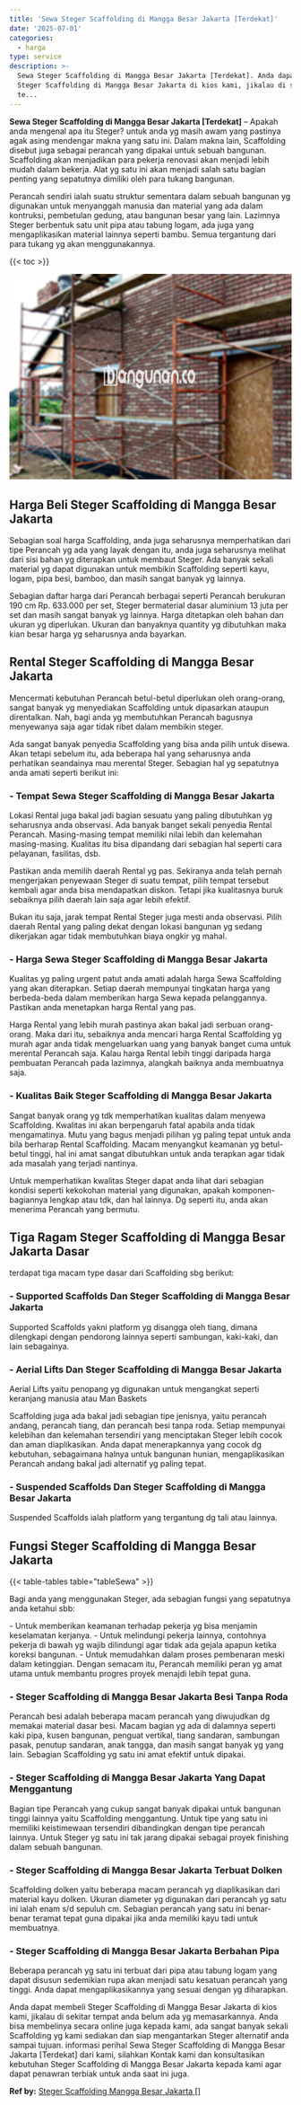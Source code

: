 ```yaml
---
title: 'Sewa Steger Scaffolding di Mangga Besar Jakarta [Terdekat]'
date: '2025-07-01'
categories:
  - harga
type: service
description: >-
  Sewa Steger Scaffolding di Mangga Besar Jakarta [Terdekat]. Anda dapat membeli
  Steger Scaffolding di Mangga Besar Jakarta di kios kami, jikalau di sekitar
  te...
---
```


**Sewa Steger Scaffolding di Mangga Besar Jakarta \[Terdekat\]** – Apakah anda mengenal apa itu Steger? untuk anda yg masih awam yang pastinya agak asing mendengar makna yang satu ini. Dalam makna lain, Scaffolding disebut juga sebagai perancah yang dipakai untuk sebuah bangunan. Scaffolding akan menjadikan para pekerja renovasi akan menjadi lebih mudah dalam bekerja. Alat yg satu ini akan menjadi salah satu bagian penting yang sepatutnya dimiliki oleh para tukang bangunan.

Perancah sendiri ialah suatu struktur sementara dalam sebuah bangunan yg digunakan untuk menyanggah manusia dan material yang ada dalam kontruksi, pembetulan gedung, atau bangunan besar yang lain. Lazimnya Steger berbentuk satu unit pipa atau tabung logam, ada juga yang mengaplikasikan material lainnya seperti bambu. Semua tergantung dari para tukang yg akan menggunakannya.

{{< toc >}}

![Sewa Steger Scaffolding di Mangga Besar Jakarta [Terdekat]](/images/sewa-scaffolding-steger-20.png)

## Harga Beli Steger Scaffolding di Mangga Besar Jakarta

Sebagian soal harga Scaffolding, anda juga seharusnya memperhatikan dari tipe Perancah yg ada yang layak dengan itu, anda juga seharusnya melihat dari sisi bahan yg diterapkan untuk membaut Steger. Ada banyak sekali material yg dapat digunakan untuk membikin Scaffolding seperti kayu, logam, pipa besi, bamboo, dan masih sangat banyak yg lainnya.

Sebagian daftar harga dari Perancah berbagai seperti Perancah berukuran 190 cm Rp. 633.000 per set, Steger bermaterial dasar aluminium 13 juta per set dan masih sangat banyak yg lainnya. Harga ditetapkan oleh bahan dan ukuran yg diperlukan. Ukuran dan banyaknya quantity yg dibutuhkan maka kian besar harga yg seharusnya anda bayarkan.

## Rental Steger Scaffolding di Mangga Besar Jakarta

Mencermati kebutuhan Perancah betul-betul diperlukan oleh orang-orang, sangat banyak yg menyediakan Scaffolding untuk dipasarkan ataupun direntalkan. Nah, bagi anda yg membutuhkan Perancah bagusnya menyewanya saja agar tidak ribet dalam membikin steger.

Ada sangat banyak penyedia Scaffolding yang bisa anda pilih untuk disewa. Akan tetapi sebelum itu, ada beberapa hal yang seharusnya anda perhatikan seandainya mau merental Steger. Sebagian hal yg sepatutnya anda amati seperti berikut ini:

### \- Tempat Sewa Steger Scaffolding di Mangga Besar Jakarta

Lokasi Rental juga bakal jadi bagian sesuatu yang paling dibutuhkan yg seharusnya anda observasi. Ada banyak banget sekali penyedia Rental Perancah. Masing-masing tempat memiliki nilai lebih dan kelemahan masing-masing. Kualitas itu bisa dipandang dari sebagian hal seperti cara pelayanan, fasilitas, dsb.

Pastikan anda memilih daerah Rental yg pas. Sekiranya anda telah pernah mengerjakan penyewaan Steger di suatu tempat, pilih tempat tersebut kembali agar anda bisa mendapatkan diskon. Tetapi jika kualitasnya buruk sebaiknya pilih daerah lain saja agar lebih efektif.

Bukan itu saja, jarak tempat Rental Steger juga mesti anda observasi. Pilih daerah Rental yang paling dekat dengan lokasi bangunan yg sedang dikerjakan agar tidak membutuhkan biaya ongkir yg mahal.

### \- Harga Sewa Steger Scaffolding di Mangga Besar Jakarta

Kualitas yg paling urgent patut anda amati adalah harga Sewa Scaffolding yang akan diterapkan. Setiap daerah mempunyai tingkatan harga yang berbeda-beda dalam memberikan harga Sewa kepada pelanggannya. Pastikan anda menetapkan harga Rental yang pas.

Harga Rental yang lebih murah pastinya akan bakal jadi serbuan orang-orang. Maka dari itu, sebaiknya anda mencari harga Rental Scaffolding yg murah agar anda tidak mengeluarkan uang yang banyak banget cuma untuk merental Perancah saja. Kalau harga Rental lebih tinggi daripada harga pembuatan Perancah pada lazimnya, alangkah baiknya anda membuatnya saja.

### \- Kualitas Baik Steger Scaffolding di Mangga Besar Jakarta

Sangat banyak orang yg tdk memperhatikan kualitas dalam menyewa Scaffolding. Kwalitas ini akan berpengaruh fatal apabila anda tidak mengamatinya. Mutu yang bagus menjadi pilihan yg paling tepat untuk anda bila berharap Rental Scaffolding. Macam menyangkut keamanan yg betul-betul tinggi, hal ini amat sangat dibutuhkan untuk anda terapkan agar tidak ada masalah yang terjadi nantinya.

Untuk memperhatikan kwalitas Steger dapat anda lihat dari sebagian kondisi seperti kekokohan material yang digunakan, apakah komponen-bagiannya lengkap atau tdk, dan hal lainnya. Dg seperti itu, anda akan menerima Perancah yang bermutu.

## Tiga Ragam Steger Scaffolding di Mangga Besar Jakarta Dasar

terdapat tiga macam type dasar dari Scaffolding sbg berikut:

### \- Supported Scaffolds Dan Steger Scaffolding di Mangga Besar Jakarta

Supported Scaffolds yakni platform yg disangga oleh tiang, dimana dilengkapi dengan pendorong lainnya seperti sambungan, kaki-kaki, dan lain sebagainya.

### \- Aerial Lifts Dan Steger Scaffolding di Mangga Besar Jakarta

Aerial Lifts yaitu penopang yg digunakan untuk mengangkat seperti keranjang manusia atau Man Baskets

Scaffolding juga ada bakal jadi sebagian tipe jenisnya, yaitu perancah andang, perancah tiang, dan perancah besi tanpa roda. Setiap mempunyai kelebihan dan kelemahan tersendiri yang menciptakan Steger lebih cocok dan aman diaplikasikan. Anda dapat menerapkannya yang cocok dg kebutuhan, sebagaimana halnya untuk bangunan hunian, mengaplikasikan Perancah andang bakal jadi alternatif yg paling tepat.

### \- Suspended Scaffolds Dan Steger Scaffolding di Mangga Besar Jakarta

Suspended Scaffolds ialah platform yang tergantung dg tali atau lainnya.

## Fungsi Steger Scaffolding di Mangga Besar Jakarta

{{< table-tables table="tableSewa" >}}

Bagi anda yang menggunakan Steger, ada sebagian fungsi yang sepatutnya anda ketahui sbb:

\- Untuk memberikan keamanan terhadap pekerja yg bisa menjamin keselamatan kerjanya. - Untuk melindungi pekerja lainnya, contohnya pekerja di bawah yg wajib dilindungi agar tidak ada gejala apapun ketika koreksi bangunan. - Untuk memudahkan dalam proses pembenaran meski dalam ketinggian. Dengan semacam itu, Perancah memiliki peran yg amat utama untuk membantu progres proyek menajdi lebih tepat guna.

### \- Steger Scaffolding di Mangga Besar Jakarta Besi Tanpa Roda

Perancah besi adalah beberapa macam perancah yang diwujudkan dg memakai material dasar besi. Macam bagian yg ada di dalamnya seperti kaki pipa, kusen bangunan, penguat vertikal, tiang sandaran, sambungan pasak, penutup sandaran, anak tangga, dan masih sangat banyak yg yang lain. Sebagian Scaffolding yg satu ini amat efektif untuk dipakai.

### \- Steger Scaffolding di Mangga Besar Jakarta Yang Dapat Menggantung

Bagian tipe Perancah yang cukup sangat banyak dipakai untuk bangunan tinggi lainnya yaitu Scaffolding menggantung. Untuk tipe yang satu ini memiliki keistimewaan tersendiri dibandingkan dengan tipe perancah lainnya. Untuk Steger yg satu ini tak jarang dipakai sebagai proyek finishing dalam sebuah bangunan.

### \- Steger Scaffolding di Mangga Besar Jakarta Terbuat Dolken

Scaffolding dolken yaitu beberapa macam perancah yg diaplikasikan dari material kayu dolken. Ukuran diameter yg digunakan dari perancah yg satu ini ialah enam s/d sepuluh cm. Sebagian perancah yang satu ini benar-benar teramat tepat guna dipakai jika anda memiliki kayu tadi untuk membuatnya.

### \- Steger Scaffolding di Mangga Besar Jakarta Berbahan Pipa

Beberapa perancah yg satu ini terbuat dari pipa atau tabung logam yang dapat disusun sedemikian rupa akan menjadi satu kesatuan perancah yang tinggi. Anda dapat mengaplikasikannya yang sesuai dengan yg diharapkan.

Anda dapat membeli Steger Scaffolding di Mangga Besar Jakarta di kios kami, jikalau di sekitar tempat anda belum ada yg memasarkannya. Anda bisa membelinya secara online juga kepada kami, ada sangat banyak sekali Scaffolding yg kami sediakan dan siap mengantarkan Steger alternatif anda sampai tujuan. informasi perihal Sewa Steger Scaffolding di Mangga Besar Jakarta \[Terdekat\] dari kami, silahkan Kontak kami dan konsultasikan kebutuhan Steger Scaffolding di Mangga Besar Jakarta kepada kami agar dapat penawran terbiak untuk anda saat ini juga.

**Ref by:** [Steger Scaffolding Mangga Besar Jakarta []](https://id.wikipedia.org/wiki/Steger)
